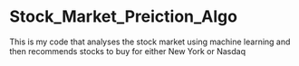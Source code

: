 # Stock_Market_Preiction_Algo
This is my code that analyses the stock market using machine learning and then recommends stocks to buy for either New York or Nasdaq
